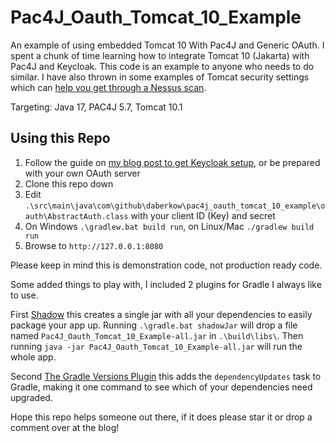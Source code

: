 # Pac4J_Oauth_Tomcat_10_Example

An example of using embedded Tomcat 10 With Pac4J and Generic OAuth. I spent a chunk of time learning how to integrate Tomcat 10 (Jakarta) with Pac4J and Keycloak. This code is an example to anyone who needs to do similar. I have also thrown in some examples of Tomcat security settings which can [help you get through a Nessus scan](https://buildingtents.com/2022/10/26/clean-tenable-nessus-scans-for-rhel-7-with-podman/).

Targeting: Java 17, PAC4J 5.7, Tomcat 10.1

## Using this Repo

1. Follow the guide on [my blog post to get Keycloak setup](https://buildingtents.com/2022/12/29/pac4j-integration-with-embedded-tomcat-10-using-generic-oauth-via-keycloak/), or be prepared with your own OAuth server
2. Clone this repo down
3. Edit `.\src\main\java\com\github\daberkow\pac4j_oauth_tomcat_10_example\oauth\AbstractAuth.class` with your client ID (Key) and secret
4. On Windows `.\gradlew.bat build run`, on Linux/Mac `./gradlew build run`
5. Browse to `http://127.0.0.1:8080`

Please keep in mind this is demonstration code, not production ready code.

Some added things to play with, I included 2 plugins for Gradle I always like to use.

First [Shadow](https://github.com/johnrengelman/shadow) this creates a single jar with all your dependencies to easily package your app up. Running `.\gradle.bat shadowJar` will drop a file named `Pac4J_Oauth_Tomcat_10_Example-all.jar` in `.\build\libs\`. Then running `java -jar Pac4J_Oauth_Tomcat_10_Example-all.jar` will run the whole app.

Second [The Gradle Versions Plugin](https://github.com/ben-manes/gradle-versions-plugin) this adds the `dependencyUpdates` task to Gradle, making it one command to see which of your dependencies need upgraded.

Hope this repo helps someone out there, if it does please star it or drop a comment over at the blog!